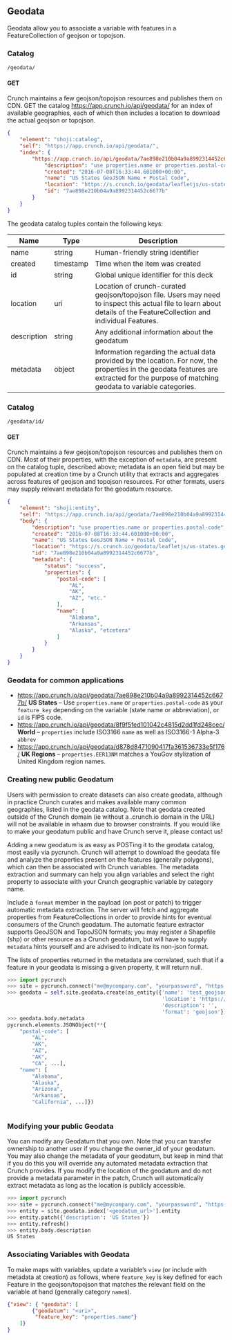 ## Geodata

Geodata allow you to associate a variable with features in a FeatureCollection
of geojson or topojson.

### Catalog

`/geodata/`

#### GET

Crunch maintains a few geojson/topojson resources and publishes them on CDN.
GET the catalog <https://app.crunch.io/api/geodata/> for an index of available
geographies, each of which then includes a location to download the actual
geojson or topojson.

```json
{
    "element": "shoji:catalog",
    "self": "https://app.crunch.io/api/geodata/",
    "index": {
        "https://app.crunch.io/api/geodata/7ae898e210b04a9a8992314452c6677b/": {
            "description": "use properties.name or properties.postal-code",
            "created": "2016-07-08T16:33:44.601000+00:00",
            "name": "US States GeoJSON Name + Postal Code",
            "location": "https://s.crunch.io/geodata/leafletjs/us-states.geojson",
            "id": "7ae898e210b04a9a8992314452c6677b"
        }
    }
}
```

The geodata catalog tuples contain the following keys:


Name | Type | Description
---- | ---- | -----------
name | string | Human-friendly string identifier
created | timestamp | Time when the item was created
id | string | Global unique identifier for this deck
location | uri | Location of crunch-curated geojson/topojson file. Users may need to inspect this actual file to learn about details of the FeatureCollection and individual Features.
description | string | Any additional information about the geodatum
metadata | object | Information regarding the actual data provided by the location.  For now, the properties in the geodata features are extracted for the purpose of matching geodata to variable categories.

### Catalog

`/geodata/id/`

#### GET

Crunch maintains a few geojson/topojson resources and publishes them on CDN.
Most of their properties, with the exception of `metadata`, are present on the catalog
tuple, described above; metadata is an open field but may be populated at creation time
by a Crunch utility that extracts and aggregates across features of geojson and topojson
resources. For other formats, users may supply relevant metadata for the geodatum resource.

```json
{
    "element": "shoji:entity",
    "self": "https://app.crunch.io/api/geodata/7ae898e210b04a9a8992314452c6677b/",
    "body": {
        "description": "use properties.name or properties.postal-code",
        "created": "2016-07-08T16:33:44.601000+00:00",
        "name": "US States GeoJSON Name + Postal Code",
        "location": "https://s.crunch.io/geodata/leafletjs/us-states.geojson",
        "id": "7ae898e210b04a9a8992314452c6677b",
        "metadata": {
            "status": "success",
            "properties": {
                "postal-code": [
                    "AL",
                    "AK",
                    "AZ", "etc."
                ],
                "name": [
                    "Alabama",
                    "Arkansas",
                    "Alaska", "etcetera"
                ]
            }
        }
    }
}
```


### Geodata for common applications

- <https://app.crunch.io/api/geodata/7ae898e210b04a9a8992314452c6677b/>
  **US States** –
  Use `properties.name` or `properties.postal-code` as your `feature_key` depending on the variable (state name or abbreviation), or `id` is FIPS code.
- <https://app.crunch.io/api/geodata/8f9f5fed101042c4815d2dd1fd248cec/>
  **World** –
  `properties` include ISO3166 `name` as well as ISO3166-1 Alpha-3 `abbrev`
- <https://app.crunch.io/api/geodata/d878d8471090417fa361536733e5f176/>
  **UK Regions** –
  `properties.EER13NM` matches a YouGov stylization of United Kingdom region names.

### Creating new public Geodatum

Users with permission to create datasets can also create geodata, although in practice Crunch curates and makes available 
many common geographies, listed in the geodata catalog. Note that geodata created outside of the Crunch domain
(ie without a .crunch.io domain in the URL) will not be available in whaam due to browser constraints.
If you would like to make your geodatum public and have Crunch serve it, please contact us!

Adding a new geodatum is as easy as POSTing it to the geodata catalog, most easily via pycrunch. Crunch will attempt to download
the geodata file and analyze the properties present on the features (generally polygons), which can then be associated
with Crunch variables. The metadata extraction and summary can help you align variables and select the right property to 
associate with your Crunch geographic variable by category name.

Include a `format` member in the payload (on post or patch) to trigger automatic metadata extraction. The server will
fetch and aggregate properties from FeatureCollections in order to provide hints for eventual consumers of the Crunch 
geodatum. The automatic feature extractor supports GeoJSON and TopoJSON formats; you may register a Shapefile (shp) or
other resource as a Crunch geodatum, but will have to supply `metadata` hints yourself and are advised to indicate its
non-json format.

The lists of properties returned in the metadata are correlated, such that if a feature in your geodata is missing a
 given property, it will return null.

```python
>>> import pycrunch
>>> site = pycrunch.connect("me@mycompany.com", "yourpassword", "https://app.crunch.io/api/")
>>> geodata = self.site.geodata.create(as_entity({'name': 'test_geojson',
                                                  'location': 'https://s.crunch.io/geodata/leafletjs/us-states.geojson',
                                                  'description': '',
                                                  'format': 'geojson'}))
>>> geodata.body.metadata
pycrunch.elements.JSONObject(**{
    "postal-code": [
        "AL", 
        "AK", 
        "AZ", 
        "AK", 
        "CA", ...],
    "name": [
        "Alabama", 
        "Alaska", 
        "Arizona", 
        "Arkansas", 
        "California", ...]})
        
```

### Modifying your public Geodata
You can modify any Geodatum that you own.  Note that you can transfer ownership to another user if you change the owner_id
of your geodatum.  You may also change the metadata of your geodatum, but keep in mind that if you do this you will override
any automated metadata extraction that Crunch provides. If you modify the location of the geodatum and do not provide
a metadata parameter in the patch, Crunch will automatically extract metadata as long as the location is publicly accessible.


```python
>>> import pycrunch
>>> site = pycrunch.connect("me@mycompany.com", "yourpassword", "https://app.crunch.io/api/")
>>> entity = site.geodata.index['<geodatum_url>'].entity
>>> entity.patch({'description': 'US States'})
>>> entity.refresh()
>>> entity.body.description
US States
```


### Associating Variables with Geodata

To make maps with variables, update a variable’s `view` (or include with metadata at creation) as follows, where
`feature_key` is key defined for each Feature in the geojson/topojson that matches the relevant field on the
variable at hand (generally category `name`s).


```json
{"view": { "geodata": [
        {"geodatum": "<uri>",
         "feature_key": "properties.name"}
    ]}
}
```
